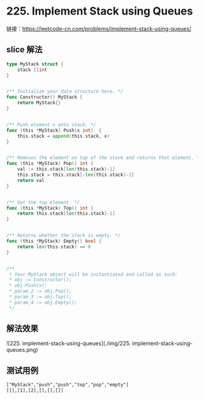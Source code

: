 # 225. Implement Stack using Queues

链接：https://leetcode-cn.com/problems/implement-stack-using-queues/

## slice 解法

```go
type MyStack struct {
    stack []int
}


/** Initialize your data structure here. */
func Constructor() MyStack {
    return MyStack{}
}


/** Push element x onto stack. */
func (this *MyStack) Push(x int)  {
    this.stack = append(this.stack, x)
}


/** Removes the element on top of the stack and returns that element. */
func (this *MyStack) Pop() int {
    val := this.stack[len(this.stack)-1]
    this.stack = this.stack[:len(this.stack)-1]
    return val
}


/** Get the top element. */
func (this *MyStack) Top() int {
    return this.stack[len(this.stack)-1]
}


/** Returns whether the stack is empty. */
func (this *MyStack) Empty() bool {
    return len(this.stack) == 0
}


/**
 * Your MyStack object will be instantiated and called as such:
 * obj := Constructor();
 * obj.Push(x);
 * param_2 := obj.Pop();
 * param_3 := obj.Top();
 * param_4 := obj.Empty();
 */
```

## 解法效果

![225. implement-stack-using-queues](./img/225. implement-stack-using-queues.png)

## 测试用例

```txt
["MyStack","push","push","top","pop","empty"]
[[],[1],[2],[],[],[]]
```

